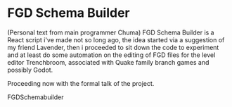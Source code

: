 # FGD Schema Builder

(Personal text from main programmer Chuma)
FGD Schema Builder is a React script i've made not so long ago, the idea started via a suggestion of my friend Lavender, then i proceeded to sit down the code to experiment and at least do some automation on the editing of FGD files for the level editor Trenchbroom, associated with Quake family branch games and possibly Godot.

Proceeding now with the formal talk of the project.

FGDSchemabuilder
